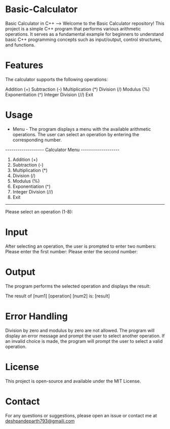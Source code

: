 # Basic-Calculator
Basic Calculator in C++ --> 
Welcome to the Basic Calculator repository! This project is a simple C++ program that performs various arithmetic operations. It serves as a fundamental example for beginners to understand basic C++ programming concepts such as input/output, control structures, and functions.

# Features
The calculator supports the following operations:

Addition (+)
Subtraction (-)
Multiplication (*)
Division (/)
Modulus (%)
Exponentiation (^)
Integer Division (//)
Exit

# Usage
* Menu -
The program displays a menu with the available arithmetic operations. The user can select an operation by entering the corresponding number.


------------------- Calculator Menu -------------------
1. Addition (+)
2. Subtraction (-)
3. Multiplication (*)
4. Division (/)
5. Modulus (%)
6. Exponentiation (^)
7. Integer Division (//)
8. Exit
------------------------------------------------------
Please select an operation (1-8):

# Input

After selecting an operation, the user is prompted to enter two numbers:
Please enter the first number:
Please enter the second number:
# Output

The program performs the selected operation and displays the result:

The result of [num1] [operation] [num2] is: [result]

# Error Handling

Division by zero and modulus by zero are not allowed. The program will display an error message and prompt the user to select another operation.
If an invalid choice is made, the program will prompt the user to select a valid operation.

# License
This project is open-source and available under the MIT License.

# Contact
For any questions or suggestions, please open an issue or contact me at deshpandeparth793@gmaili.com
